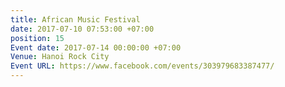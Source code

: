 ```yaml
---
title: African Music Festival
date: 2017-07-10 07:53:00 +07:00
position: 15
Event date: 2017-07-14 00:00:00 +07:00
Venue: Hanoi Rock City
Event URL: https://www.facebook.com/events/303979683387477/
---
```


